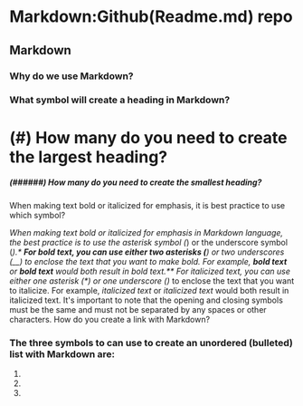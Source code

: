 # Markdown:Github(Readme.md) repo

## Markdown
### Why do we use Markdown?
### What symbol will create a heading in Markdown?
# (#) How many do you need to create the largest heading?
##### (######) How many do you need to create the smallest heading?

When making text bold or italicized for emphasis, it is best practice to use which symbol?

*When making text bold or italicized for emphasis in Markdown language, the best practice is to use the asterisk symbol (*) or the underscore symbol (_).* **For bold text, you can use either two asterisks (**) or two underscores (__) to enclose the text that you want to make bold. For example, **bold text** or __bold text__ would both result in bold text.** For italicized text, you can use either one _asterisk (*) or one underscore (_)_ to enclose the text that you want to italicize. For example, *italicized text* or _italicized text_ would both result in italicized text.
It's important to note that the opening and closing symbols must be the same and must not be separated by any spaces or other characters.
How do you create a link with Markdown?

### The three symbols to can use to create an unordered (bulleted) list with Markdown are:

1.
2.
3.

